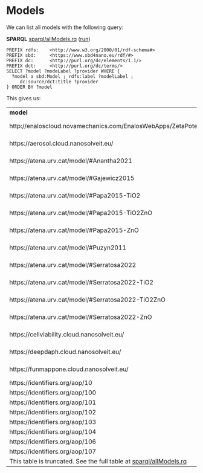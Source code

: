 <!--- THIS FILE IS AUTOGENERATED. DO NOT EDIT IT. -->

# Models

We can list all <a name="tp1">models</a> with the following query:

**SPARQL** [sparql/allModels.rq](sparql/allModels.code.html) ([run](https://sbd4nanolandscape.rdf.bigcat-bioinformatics.org/?q=PREFIX%20rdfs%3A%20%20%20%20%3Chttp%3A%2F%2Fwww.w3.org%2F2000%2F01%2Frdf-schema%23%3E%0APREFIX%20sbd%3A%20%20%20%20%20%3Chttps%3A%2F%2Fwww.sbd4nano.eu%2Frdf%2F%23%3E%0APREFIX%20dc%3A%20%20%20%20%20%20%3Chttp%3A%2F%2Fpurl.org%2Fdc%2Felements%2F1.1%2F%3E%0APREFIX%20dct%3A%20%20%20%20%20%3Chttp%3A%2F%2Fpurl.org%2Fdc%2Fterms%2F%3E%0A%0ASELECT%20%3Fmodel%20%3FmodeLabel%20%3Fprovider%20WHERE%20%7B%0A%20%20%3Fmodel%20a%20sbd%3AModel%20%3B%20rdfs%3Alabel%20%3FmodelLabel%20%3B%0A%20%20%20%20%20dc%3Asource%2Fdct%3Atitle%20%3Fprovider%0A%7D%20ORDER%20BY%20%3Fmodel%0A))
```sparql
PREFIX rdfs:    <http://www.w3.org/2000/01/rdf-schema#>
PREFIX sbd:     <https://www.sbd4nano.eu/rdf/#>
PREFIX dc:      <http://purl.org/dc/elements/1.1/>
PREFIX dct:     <http://purl.org/dc/terms/>
SELECT ?model ?modeLabel ?provider WHERE {
  ?model a sbd:Model ; rdfs:label ?modelLabel ;
     dc:source/dct:title ?provider
} ORDER BY ?model
```

This gives us:

<table>
  <tr>
    <td><b>model</b></td>
    <td><b>provider</b></td>
  </tr>
  <tr>
    <td>http://enaloscloud.novamechanics.com/EnalosWebApps/ZetaPotential/</td>
    <td>NanoSolveIT Tools</td>
  </tr>
  <tr>
    <td>https://aerosol.cloud.nanosolveit.eu/</td>
    <td>NanoSolveIT Tools</td>
  </tr>
  <tr>
    <td>https://atena.urv.cat/model/#Anantha2021</td>
    <td>SbD4nano Nanocompound</td>
  </tr>
  <tr>
    <td>https://atena.urv.cat/model/#Gajewicz2015</td>
    <td>SbD4nano Nanocompound</td>
  </tr>
  <tr>
    <td>https://atena.urv.cat/model/#Papa2015-TiO2</td>
    <td>SbD4nano Nanocompound</td>
  </tr>
  <tr>
    <td>https://atena.urv.cat/model/#Papa2015-TiO2ZnO</td>
    <td>SbD4nano Nanocompound</td>
  </tr>
  <tr>
    <td>https://atena.urv.cat/model/#Papa2015-ZnO</td>
    <td>SbD4nano Nanocompound</td>
  </tr>
  <tr>
    <td>https://atena.urv.cat/model/#Puzyn2011</td>
    <td>SbD4nano Nanocompound</td>
  </tr>
  <tr>
    <td>https://atena.urv.cat/model/#Serratosa2022</td>
    <td>SbD4nano Nanocompound</td>
  </tr>
  <tr>
    <td>https://atena.urv.cat/model/#Serratosa2022-TiO2</td>
    <td>SbD4nano Nanocompound</td>
  </tr>
  <tr>
    <td>https://atena.urv.cat/model/#Serratosa2022-TiO2ZnO</td>
    <td>SbD4nano Nanocompound</td>
  </tr>
  <tr>
    <td>https://atena.urv.cat/model/#Serratosa2022-ZnO</td>
    <td>SbD4nano Nanocompound</td>
  </tr>
  <tr>
    <td>https://cellviability.cloud.nanosolveit.eu/</td>
    <td>NanoSolveIT Tools</td>
  </tr>
  <tr>
    <td>https://deepdaph.cloud.nanosolveit.eu/</td>
    <td>NanoSolveIT Tools</td>
  </tr>
  <tr>
    <td>https://funmappone.cloud.nanosolveit.eu/</td>
    <td>NanoSolveIT Tools</td>
  </tr>
  <tr>
    <td>https://identifiers.org/aop/10</td>
    <td>AOP-Wiki AOPs</td>
  </tr>
  <tr>
    <td>https://identifiers.org/aop/100</td>
    <td>AOP-Wiki AOPs</td>
  </tr>
  <tr>
    <td>https://identifiers.org/aop/101</td>
    <td>AOP-Wiki AOPs</td>
  </tr>
  <tr>
    <td>https://identifiers.org/aop/102</td>
    <td>AOP-Wiki AOPs</td>
  </tr>
  <tr>
    <td>https://identifiers.org/aop/103</td>
    <td>AOP-Wiki AOPs</td>
  </tr>
  <tr>
    <td>https://identifiers.org/aop/104</td>
    <td>AOP-Wiki AOPs</td>
  </tr>
  <tr>
    <td>https://identifiers.org/aop/106</td>
    <td>AOP-Wiki AOPs</td>
  </tr>
  <tr>
    <td>https://identifiers.org/aop/107</td>
    <td>AOP-Wiki AOPs</td>
  </tr>
  <tr><td colspan="2">This table is truncated. See the full table at <a href="sparql/allModels.code.html">sparql/allModels.rq</a></td></tr>
</table>

